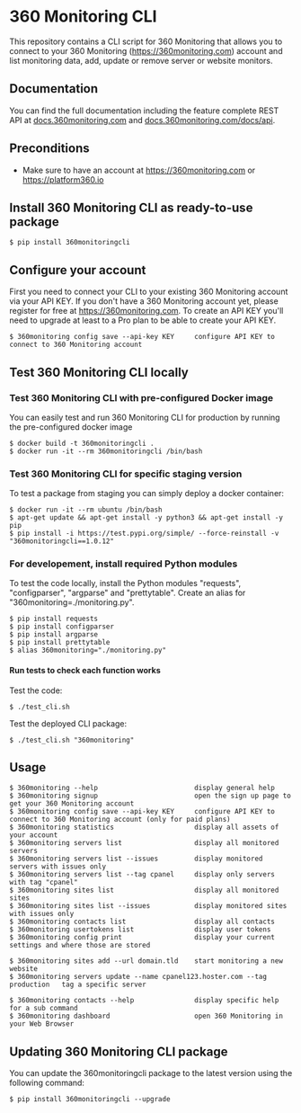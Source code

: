 # 360 Monitoring CLI

This repository contains a CLI script for 360 Monitoring that allows you to connect to your 360 Monitoring (https://360monitoring.com) account and list monitoring data, add, update or remove server or website monitors.

## Documentation

You can find the full documentation including the feature complete REST API at [docs.360monitoring.com](https://docs.360monitoring.com/docs) and [docs.360monitoring.com/docs/api](https://docs.360monitoring.com/docs/api).

## Preconditions

 * Make sure to have an account at https://360monitoring.com or https://platform360.io

## Install 360 Monitoring CLI as ready-to-use package

    $ pip install 360monitoringcli

## Configure your account

First you need to connect your CLI to your existing 360 Monitoring account via your API KEY. If you don't have a 360 Monitoring account yet, please register for free at https://360monitoring.com. To create an API KEY you'll need to upgrade at least to a Pro plan to be able to create your API KEY.

    $ 360monitoring config save --api-key KEY     configure API KEY to connect to 360 Monitoring account

## Test 360 Monitoring CLI locally

### Test 360 Monitoring CLI with pre-configured Docker image

You can easily test and run 360 Monitoring CLI for production by running the pre-configured docker image

    $ docker build -t 360monitoringcli .
    $ docker run -it --rm 360monitoringcli /bin/bash

### Test 360 Monitoring CLI for specific staging version

 To test a package from staging you can simply deploy a docker container:

    $ docker run -it --rm ubuntu /bin/bash
    $ apt-get update && apt-get install -y python3 && apt-get install -y pip
    $ pip install -i https://test.pypi.org/simple/ --force-reinstall -v "360monitoringcli==1.0.12"

### For developement, install required Python modules

 To test the code locally, install the Python modules "requests", "configparser", "argparse" and "prettytable".
 Create an alias for "360monitoring=./monitoring.py".

    $ pip install requests
    $ pip install configparser
    $ pip install argparse
    $ pip install prettytable
    $ alias 360monitoring="./monitoring.py"

#### Run tests to check each function works

Test the code:

    $ ./test_cli.sh

Test the deployed CLI package:

    $ ./test_cli.sh "360monitoring"
## Usage

    $ 360monitoring --help                        display general help
    $ 360monitoring signup                        open the sign up page to get your 360 Monitoring account
    $ 360monitoring config save --api-key KEY     configure API KEY to connect to 360 Monitoring account (only for paid plans)
    $ 360monitoring statistics                    display all assets of your account
    $ 360monitoring servers list                  display all monitored servers
    $ 360monitoring servers list --issues         display monitored servers with issues only
    $ 360monitoring servers list --tag cpanel     display only servers with tag "cpanel"
    $ 360monitoring sites list                    display all monitored sites
    $ 360monitoring sites list --issues           display monitored sites with issues only
    $ 360monitoring contacts list                 display all contacts
    $ 360monitoring usertokens list               display user tokens
    $ 360monitoring config print                  display your current settings and where those are stored

    $ 360monitoring sites add --url domain.tld    start monitoring a new website
    $ 360monitoring servers update --name cpanel123.hoster.com --tag production   tag a specific server

    $ 360monitoring contacts --help               display specific help for a sub command
    $ 360monitoring dashboard                     open 360 Monitoring in your Web Browser

## Updating 360 Monitoring CLI package
You can update the 360monitoringcli package to the latest version using the following command:

    $ pip install 360monitoringcli --upgrade
